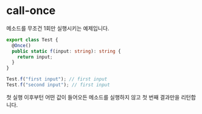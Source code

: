 # call-once

메소드를 무조건 1회만 실행시키는 예제입니다.

```typescript
export class Test {
  @Once()
  public static f(input: string): string {
    return input;
  }
}

Test.f("first input"); // first input
Test.f("second input"); // first input
```

첫 실행 이후부턴 어떤 값이 들어오든 메소드를 실행하지 않고 첫 번째 결과만을 리턴합니다.
